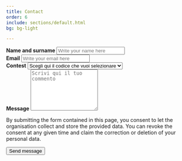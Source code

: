 ```yaml
---
title: Contact
order: 6
include: sections/default.html
bg: bg-light

---
```


<form id="contact-form" name="contact" method="POST" data-netlify="true">
    <div class="form-group">
        <label class="py-2" for="name"><b>Name and surname</b></label>
        <input type="text" name="name" id="name" placeholder="Write your name here" class="form-control">   
    </div>
    <div class="form-group">
        <label class="py-2" for="email"><b>Email</b></label>
        <input type="email" name="email" id="email" autocomplete="email"  class="form-control" placeholder="Write your email here" title="The domain portion of the email address is invalid (the portion after the @)." pattern="^([^\x00-\x20\x22\x28\x29\x2c\x2e\x3a-\x3c\x3e\x40\x5b-\x5d\x7f-\xff]+|\x22([^\x0d\x22\x5c\x80-\xff]|\x5c[\x00-\x7f])*\x22)(\x2e([^\x00-\x20\x22\x28\x29\x2c\x2e\x3a-\x3c\x3e\x40\x5b-\x5d\x7f-\xff]+|\x22([^\x0d\x22\x5c\x80-\xff]|\x5c[\x00-\x7f])*\x22))*\x40([^\x00-\x20\x22\x28\x29\x2c\x2e\x3a-\x3c\x3e\x40\x5b-\x5d\x7f-\xff]+|\x5b([^\x0d\x5b-\x5d\x80-\xff]|\x5c[\x00-\x7f])*\x5d)(\x2e([^\x00-\x20\x22\x28\x29\x2c\x2e\x3a-\x3c\x3e\x40\x5b-\x5d\x7f-\xff]+|\x5b([^\x0d\x5b-\x5d\x80-\xff]|\x5c[\x00-\x7f])*\x5d))*(\.\w{2,})+$" required>
    </div>
    <div class="form-group">
        <label class="py-2" for="contest"><b>Contest</b></label>
        <select class="form-select" aria-label="Default select example">
            <option selected>Scegli qui il codice che vuoi selezionare</option>
            {% for i in site.data.contest %}
            <option value="{{ i.name | slugify }}">{{ i.name }}</option>
            {% endfor %}
        </select>
    </div>
    <div class="form-group">
        <label class="py-2" for="message"><b>Message</b></label>
        <textarea class="form-control" name="message" id="message" placeholder="Scrivi qui il tuo commento" rows="7" required></textarea>
    </div>
    <p class="small">By submitting the form contained in this page, you consent to let the organisation collect and store the provided data. 
    You can revoke the consent at any given time and claim the correction or deletion of your personal data.</p>
    <button type="submit" name="submit" class="btn btn-secondary w-100 mt-1 pb-2">Send message</button>
</form>
